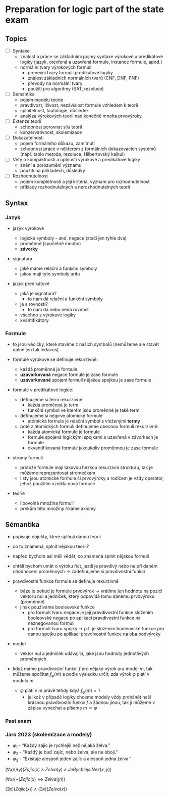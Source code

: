 # Preparation for logic part of the state exam

## Topics

- [ ] Syntaxe
  - znalost a práce se základními pojmy syntaxe výrokové a predikátové logiky (jazyk, otevřená a uzavřená
  formule, instance formule, apod.)
  - normální tvary výrokových formulí
    - prenexní tvary formulí predikátové logiky
    - znalost základních normálních tvarů (CNF, DNF, PNF)
    - převody na normální tvary
    - použití pro algoritmy (SAT, rezoluce)
- [ ] Sémantika
  - pojem modelu teorie
  - pravdivost, lživost, nezávislost formule vzhledem k teorii
  - splnitelnost, tautologie, důsledek
  - analýza výrokových teorií nad konečně mnoha prvovýroky
- [ ] Extenze teorií
  - schopnost porovnat sílu teorií
  - konzervativnost, skolemizace
- [ ] Dokazatelnost:
  - pojem formálního důkazu, zamítnutí
  - schopnost práce v některém z formálních dokazovacích systémů (např. tablo metoda, rezoluce, Hilbertovský
  kalkul)
- [ ] Věty o kompaktnosti a úplnosti výrokové a predikátové logiky
  - znění a porozumění významu
  - použití na příkladech, důsledky
- [ ] Rozhodnutelnost
  - pojem kompletnosti a její kritéria, význam pro rozhodnutelnost
  - příklady rozhodnutelných a nerozhodnutelných teorií

## Syntax

### Jazyk

- jazyk výrokové
  - logické symboly - and, negace (stačí jen tyhle dva)
  - proměnné (spočetně mnoho)
  - **závorky**

- signatura 
  - jaké máme relační a funkční symboly
  - jakou mají tyto symboly aritu

- jazyk predikátové
    - jaká je signatura?
      - to nám dá relační a funkční symboly
    - je s rovností? 
      - to nám dá nebo nedá rovnost
    - všechno z výrokové logiky
    - kvantifikátory

### Formule

- to jsou věcičky, které stavíme z našich symbolů (nemůžeme ale stavět úplně jen tak ledacos)

- formule výrokové se definuje rekurzivně:
  - každá proměnná je formule
  - **uzávorkovaná** negace formule je zase formule
  - **uzávorkované** spojení formulí nějakou spojkou je zase formule

- formule v predikátové logice:
  - definujeme si term rekurzivně:
    - každá proměnná je term
    - funkční symbol ve kterém jsou proměnné je také term
  - definujeme si nejprve atomické formule
    - atomická formule je relační symbol s vloženými **termy**
  - poté z atomických formulí definujeme obecnou formuli rekurzivně:
    - každá atomická formule je formule
    - formule spojená logickými spojkami a uzavřená v závorkách je formule
    - okvantifikovaná formule jakoukoliv proměnnou je zase formule

- stromy formulí
  - protože formule mají takovou hezkou rekurzivní strukturu, tak je můžeme reprezentovat stromečkem
  - listy jsou atomické formule či prvovýroky a rodičem je vždy operátor, jehož použitím vznikla nová formule

- teorie
  - libovolná množina formulí
  - prvkům této množiny říkáme axiomy

## Sémantika

- popisuje objekty, které splňují danou teorii

- co to znamená, splnit nějakou teorii?
- napřed bychom asi měli vědět, co znamená splnit nějakou formuli

- chtěli bychom umět o výroku říct, jestli je pravdivý nebo ne při daném ohodnocení proměnných -> zadefinujeme si pravdivostní funkci
  
- pravdivostní funkce formule se definuje rekurzivně
  - báze je pokud je formule prvovýrok -> vrátíme jen hodnotu na pozici vektoru nul a jedniček, který odpovídá tomu danému prvovýroku (proměnné)
  - jinak používáme booleovské funkce
    - pro formuli tvaru negace je její pravdivostní funkce složením booleovské negace po aplikaci pravdivostní funkce na neznegovanou formuli
    - pro formuli tvaru spojky -> p.f. je složením booleovské funkce pro danou spojku po aplikaci pravdivostní funkce na oba podvýroky

- model
  - vektor nul a jedniček udávající, jaké jsou hodnoty jednotlivých proměnných

- když máme pravdivostní funkci $f$ pro nějaký výrok $\varphi$ a model $m$, tak můžeme spočítat $f_\varphi(m)$ a podle výsledku určit, zda výrok $\varphi$ platí v modelu $m$
  - $\varphi$ platí v $m$ právě tehdy když $f_\varphi(m) = 1$ 
    - jelikož v případě logiky chceme modely vždy prohánět naší krásnou pravdivostní funkcí $f$ a žádnou jinou, tak ji můžeme v zápisu vynechat a píšeme $m \models \varphi$

### Past exam

### Jaro 2023 (skolemizace a modely)

- $\varphi_1$ - “Každý zajíc je rychlejší než nějaká želva.”
- $\varphi_2$ - “Každý je buď zajíc, nebo želva, ale ne obojí.”
- $\varphi_3$ - “Existuje alespoň jeden zajíc a alespoň jedna želva.”

$(\forall x)(\exists y)(Zajic(x) \wedge Zelva(y) \wedge JeRychlejsiNez(x,y))$

$(\forall x)(\neg (Zajic(x) \Leftrightarrow Zelva(y) ))$

$(\exists x)(Zajic(x)) \wedge (\exists x)(Zelva(x))$


